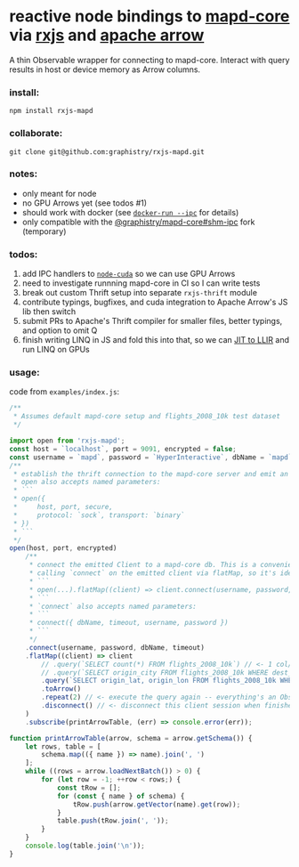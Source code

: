 # reactive node bindings to [mapd-core](https://github.com/mapd/mapd-core) via [rxjs](https://github.com/ReactiveX/rxjs) and [apache arrow](http://arrow.apache.org/)

A thin Observable wrapper for connecting to mapd-core. Interact with query results in host or device memory as Arrow columns.

### install:
`npm install rxjs-mapd`

### collaborate:
`git clone git@github.com:graphistry/rxjs-mapd.git`

### notes:
- only meant for node
- no GPU Arrows yet (see todos #1)
- should work with docker (see [`docker-run --ipc`](https://docs.docker.com/engine/reference/run/#ipc-settings-ipc) for details)
- only compatible with the [@graphistry/mapd-core#shm-ipc](https://github.com/graphistry/mapd-core/tree/shm-ipc) fork (temporary)

### todos:
1. add IPC handlers to [`node-cuda`](https://github.com/graphistry/node-cuda) so we can use GPU Arrows
1. need to investigate runnning mapd-core in CI so I can write tests
1. break out custom Thrift setup into separate `rxjs-thrift` module
1. contribute typings, bugfixes, and cuda integration to Apache Arrow's JS lib then switch
1. submit PRs to Apache's Thrift compiler for smaller files, better typings, and option to omit Q
1. finish writing LINQ in JS and fold this into that, so we can [JIT to LLIR](https://github.com/cucapra/node-llvmc) and run LINQ on GPUs

### usage:
code from `examples/index.js`:
```javascript
/**
 * Assumes default mapd-core setup and flights_2008_10k test dataset
 */

import open from 'rxjs-mapd';
const host = `localhost`, port = 9091, encrypted = false;
const username = `mapd`, password = `HyperInteractive`, dbName = `mapd`, timeout = 5000;
/**
 * establish the thrift connection to the mapd-core server and emit an rxjs-mapd Client Observable
 * open also accepts named parameters:
 * ```
 * open({
 *     host, port, secure,
 *     protocol: `sock`, transport: `binary`
 * })
 * ```
 */
open(host, port, encrypted)
    /**
     * connect the emitted Client to a mapd-core db. This is a convenience method for
     * calling `connect` on the emitted client via flatMap, so it's identical to this:
     * ```
     * open(...).flatMap((client) => client.connect(username, password, dbName, timeout))
     * ```
     * `connect` also accepts named parameters:
     * ```
     * connect({ dbName, timeout, username, password })
     * ```
     */
    .connect(username, password, dbName, timeout)
    .flatMap((client) => client
        // .query(`SELECT count(*) FROM flights_2008_10k`) // <- 1 col/1 row
        // .query(`SELECT origin_city FROM flights_2008_10k WHERE dest_city ILIKE 'dallas'`) // <- will work when mapd-core serializes categorical results to arrows
        .query(`SELECT origin_lat, origin_lon FROM flights_2008_10k WHERE dest_city ILIKE 'dallas'`) // 2 cols/many rows
        .toArrow()
        .repeat(2) // <- execute the query again -- everything's an Observable!
        .disconnect() // <- disconnect this client session when finished
    )
    .subscribe(printArrowTable, (err) => console.error(err));

function printArrowTable(arrow, schema = arrow.getSchema()) {
    let rows, table = [
        schema.map(({ name }) => name).join(', ')
    ];
    while ((rows = arrow.loadNextBatch()) > 0) {
        for (let row = -1; ++row < rows;) {
            const tRow = [];
            for (const { name } of schema) {
                tRow.push(arrow.getVector(name).get(row));
            }
            table.push(tRow.join(', '));
        }
    }
    console.log(table.join('\n'));
}
```
